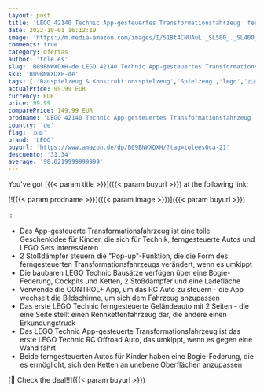 ```yaml
---
layout: post
title: 'LEGO 42140 Technic App-gesteuertes Transformationsfahrzeug  ferngesteuerte Autos für Kinder  RC Offroad Modellbausatz'
date: 2022-10-01 16:12:19
image: 'https://m.media-amazon.com/images/I/51Bt4CNUAuL._SL500_._SL400_.jpg'
comments: true
category: ofertas
author: 'tole.es'
slug: 'B09BNWXDXH-de LEGO 42140 Technic App-gesteuertes Transformationsfahrzeug...'
sku: 'B09BNWXDXH-de'
tags: [ 'Bauspielzeug & Konstruktionsspielzeug','Spielzeug','lego','🇩🇪', ]
actualPrice: 99.99 EUR
currency: EUR
price: 99.99
comparePrice: 149.99 EUR
prodname: 'LEGO 42140 Technic App-gesteuertes Transformationsfahrzeug  ferngesteuerte Autos für Kinder  RC Offroad Modellbausatz'
country: 'de'
flag: '🇩🇪'
brand: 'LEGO'
buyurl: 'https://www.amazon.de/dp/B09BNWXDXH/?tag=tolees0ca-21'
descuento: '33.34'
average: '98.0219999999999'
---
```


You've got [{{< param title >}}]({{< param buyurl >}}) at the following link:

[![{{< param prodname >}}]({{< param image >}})]({{< param buyurl >}})

ℹ️:

- Das App-gesteuerte Transformationsfahrzeug ist eine tolle Geschenkidee für Kinder, die sich für Technik, ferngesteuerte Autos und LEGO Sets interessieren
- 2 Stoßdämpfer steuern die "Pop-up"-Funktion, die die Form des ferngesteuerten Transformationsfahrzeugs verändert, wenn es umkippt
- Die baubaren LEGO Technic Bausätze verfügen über eine Bogie-Federung, Cockpits und Ketten, 2 Stoßdämpfer und eine Ladefläche
- Verwende die CONTROL+ App, um das RC Auto zu steuern - die App wechselt die Bildschirme, um sich dem Fahrzeug anzupassen
- Das erste LEGO Technic ferngesteuerte Geländeauto mit 2 Seiten - die eine Seite stellt einen Rennkettenfahrzeug dar, die andere einen Erkundungstruck
- Das LEGO Technic App-gesteuerte Transformationsfahrzeug ist das erste LEGO Technic RC Offroad Auto, das umkippt, wenn es gegen eine Wand fährt
- Beide ferngesteuerten Autos für Kinder haben eine Bogie-Federung, die es ermöglicht, sich den Ketten an unebene Oberflächen anzupassen

[🛒 Check the deal!!]({{< param buyurl >}})
